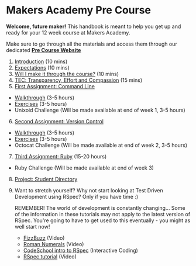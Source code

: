 # Makers Academy Pre Course

**Welcome, future maker!** This handbook is meant to help you get up and ready for your 12 week course at Makers Academy.

Make sure to go through all the materials and access them through our dedicated **[Pre Course Website](http://precourse.makersacademy.com/)**

1. [Introduction](introduction.md) (10 mins)
2. [Expectations](you.md) (10 mins)
3. [Will I make it through the course?](success.md) (10 mins)
4. [TEC: Transparency, Effort and Compassion](tec.md) (15 mins)
5. [First Assignment: Command Line](command_line.md)
  - [Walkthrough](/pills/command_line.md) (3-5 hours)
  - [Exercises](/exercises/command_line_exercises.md) (3-5 hours)
  - Unixoid Challenge (Will be made available at end of week 1, 3-5 hours) 
6. [Second Assignment: Version Control](version_control.md)
  - [Walkthrough](/pills/git.md) (3-5 hours)
  - [Exercises](/exercises/git_exercises.md) (3-5 hours)
  - Octocat Challenge (Will be made available at end of week 2, 3-5 hours) 
7. [Third Assignment: Ruby](ruby.md) (15-20 hours)
  - Ruby Challenge (Will be made available at end of week 3)
8. [Project: Student Directory](https://github.com/makersacademy/pre_course/blob/master/student_directory.md)
9. Want to stretch yourself? Why not start looking at Test Driven Development using RSpec? Only if you have time :)

    REMEMBER! The world of development is constantly changing... Some of the information in these tutorials may not apply to the     latest version of RSpec. You're going to have to get used to this eventually - you might as well start now!

    - [FizzBuzz](https://www.youtube.com/watch?v=CHTep2zQVAc) (Video)
    - [Roman Numerals](https://www.youtube.com/watch?v=b0A6OKHtez4) (Video)
    - [CodeSchool intro to RSpec](http://rspec.codeschool.com/levels/1) (Interactive Coding)
    - [RSpec tutorial](https://www.youtube.com/watch?v=JhR9Ib1Ylb8&feature=relmfu) (Video)


